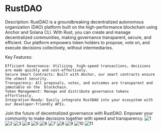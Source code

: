 # RustDAO
Description:
RustDAO is a groundbreaking decentralized autonomous organization (DAO) platform built on the high-performance  blockchain using Anchor and Solana CLI. With Rust, you can create and manage decentralized communities, making governance transparent, secure, and efficient. Our platform empowers token holders to propose, vote on, and execute decisions collectively, without intermediaries.

Key Features:

    Efficient Governance: Utilizing  high-speed transactions, decisions are made quickly and cost-effectively.
    Secure Smart Contracts: Built with Anchor, our smart contracts ensure the utmost security.
    Transparency: All proposals, votes, and outcomes are transparent and immutable on the  blockchain.
    Token Management: Manage and distribute governance tokens effortlessly.
    Integration-Ready: Easily integrate RustDAO into your ecosystem with our developer-friendly APIs.

Join the future of decentralized governance with RustDAO. Empower your community to make decisions together with speed and transparency.
![1](https://github.com/emiridbest/solanaDAO/assets/6362475/c338b248-c855-4c4a-a38e-ba3b84e90de9)
![2](https://github.com/emiridbest/solanaDAO/assets/6362475/075c3e2e-b95b-4d1a-a9ef-86903a4bdfdc)
![3](https://github.com/emiridbest/solanaDAO/assets/6362475/3d2d99ec-cbff-4f74-8531-3d0ff41211ae)
![4](https://github.com/emiridbest/solanaDAO/assets/6362475/1403062d-248d-4f2c-964d-58fcf8cfa2af)
![5](https://github.com/emiridbest/solanaDAO/assets/6362475/7dc54054-cc38-4a0e-9158-6e1ed6f7a52e)
![6](https://github.com/emiridbest/solanaDAO/assets/6362475/388b5089-5947-465b-a528-3646eeb20ce7)
![7](https://github.com/emiridbest/solanaDAO/assets/6362475/e337090b-ebe4-4b45-aeb8-e2777afbc467)
![8](https://github.com/emiridbest/solanaDAO/assets/6362475/ff530ae3-7d41-4a98-9194-c1afba8c7cbb)
![9](https://github.com/emiridbest/solanaDAO/assets/6362475/8dde8880-715e-4112-a5ca-ae801a057014)
![10](https://github.com/emiridbest/solanaDAO/assets/6362475/3ae1815a-1f66-49ad-bd00-8e1a294dda8a)
![11](https://github.com/emiridbest/solanaDAO/assets/6362475/eb4197c7-2a86-48af-af63-6ff23c37cdf8)
